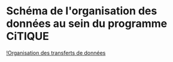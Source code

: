 # Schéma de l'organisation des données au sein du programme CiTIQUE

[!Organisation des transferts de données](/images/organisation.drawio.png)
